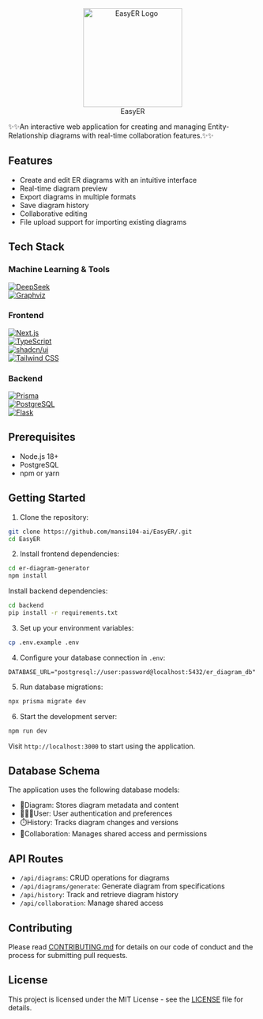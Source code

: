 
<div align="center">
  <img src="https://github.com/mansi104-ai/EasyER/blob/main/logo_final.png" alt="EasyER Logo" height="200">
</div>

<div align = "center" >
<font-size= "25">EasyER</font>
</div>

✨✨An interactive web application for creating and managing Entity-Relationship diagrams with real-time collaboration features.✨✨

## Features

- Create and edit ER diagrams with an intuitive interface
- Real-time diagram preview
- Export diagrams in multiple formats
- Save diagram history
- Collaborative editing
- File upload support for importing existing diagrams


## Tech Stack

### Machine Learning & Tools  
[![DeepSeek](https://img.shields.io/badge/DeepSeek-FF6B6B?style=for-the-badge&logo=ai&logoColor=white)](https://deepseek.com/)  
[![Graphviz](https://img.shields.io/badge/Graphviz-2596be?style=for-the-badge&logo=graphviz&logoColor=white)](https://graphviz.gitlab.io/)  
<!-- [![Machine Learning](https://img.shields.io/badge/Machine_Learning-F7931E?style=for-the-badge&logo=python&logoColor=white)](https://scikit-learn.org/) -->

### Frontend  
[![Next.js](https://img.shields.io/badge/Next.js-000000?style=for-the-badge&logo=nextdotjs&logoColor=white)](https://nextjs.org/)  
[![TypeScript](https://img.shields.io/badge/TypeScript-3178C6?style=for-the-badge&logo=typescript&logoColor=white)](https://www.typescriptlang.org/)  
[![shadcn/ui](https://img.shields.io/badge/shadcn/ui-%23000000.svg?style=for-the-badge&logo=react&logoColor=white)](https://ui.shadcn.com/)  
[![Tailwind CSS](https://img.shields.io/badge/Tailwind_CSS-38B2AC?style=for-the-badge&logo=tailwind-css&logoColor=white)](https://tailwindcss.com/)

### Backend  
[![Prisma](https://img.shields.io/badge/Prisma-2D3748?style=for-the-badge&logo=prisma&logoColor=white)](https://www.prisma.io/)  
[![PostgreSQL](https://img.shields.io/badge/PostgreSQL-336791?style=for-the-badge&logo=postgresql&logoColor=white)](https://www.postgresql.org/)  
[![Flask](https://img.shields.io/badge/Flask-000000?style=for-the-badge&logo=flask&logoColor=white)](https://flask.palletsprojects.com/)


## Prerequisites

- Node.js 18+
- PostgreSQL
- npm or yarn

## Getting Started

1. Clone the repository:
```bash
git clone https://github.com/mansi104-ai/EasyER/.git
cd EasyER
```

2. Install frontend dependencies:
```bash
cd er-diagram-generator
npm install
```
   Install backend dependencies:
```bash
cd backend
pip install -r requirements.txt
```

3. Set up your environment variables:
```bash
cp .env.example .env
```

4. Configure your database connection in `.env`:
```
DATABASE_URL="postgresql://user:password@localhost:5432/er_diagram_db"
```

5. Run database migrations:
```bash
npx prisma migrate dev
```

6. Start the development server:
```bash
npm run dev
```

Visit `http://localhost:3000` to start using the application.

## Database Schema

The application uses the following database models:

- 📐Diagram: Stores diagram metadata and content
- 👩🏽‍💻User: User authentication and preferences
- ⏱️History: Tracks diagram changes and versions
- 🔗Collaboration: Manages shared access and permissions

## API Routes

- `/api/diagrams`: CRUD operations for diagrams
- `/api/diagrams/generate`: Generate diagram from specifications
- `/api/history`: Track and retrieve diagram history
- `/api/collaboration`: Manage shared access

## Contributing

Please read [CONTRIBUTING.md](CONTRIBUTING.md) for details on our code of conduct and the process for submitting pull requests.

## License

This project is licensed under the MIT License - see the [LICENSE](LICENSE) file for details.